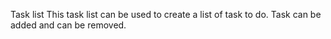 Task list
This task list can be used to create a list of task to do. Task can be added and can be removed.

